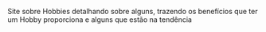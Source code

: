 Site sobre Hobbies detalhando sobre alguns, trazendo os benefícios que ter um Hobby proporciona e alguns que estão na tendência
